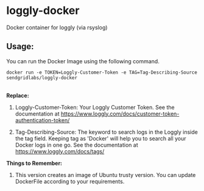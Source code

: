 loggly-docker
=============

Docker container for loggly (via rsyslog)

Usage:
------
You can run the Docker Image using the following command.

    docker run -e TOKEN=Loggly-Customer-Token -e TAG=Tag-Describing-Source sendgridlabs/loggly-docker
    


<br>
<strong>Replace:</strong>

1. Loggly-Customer-Token: Your Loggly Customer Token. See the documentation at https://www.loggly.com/docs/customer-token-authentication-token/

2. Tag-Describing-Source: The keyword to search logs in the Loggly inside the tag field. Keeping tag as 'Docker' will help you to search all your Docker logs in one go. See the documentation at https://www.loggly.com/docs/tags/

<strong>Things to Remember:</strong>

1. This version creates an image of Ubuntu trusty version. You can update DockerFile according to your requirements.



